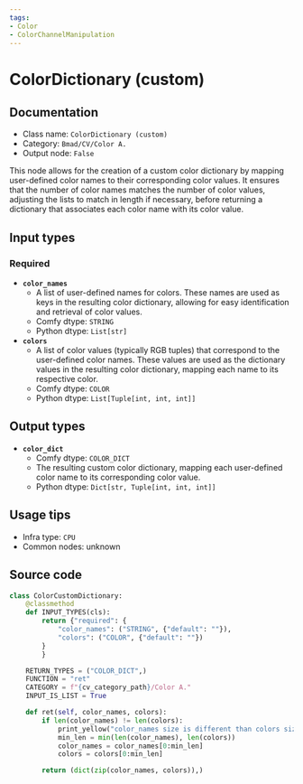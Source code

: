 ```yaml
---
tags:
- Color
- ColorChannelManipulation
---
```


# ColorDictionary (custom)
## Documentation
- Class name: `ColorDictionary (custom)`
- Category: `Bmad/CV/Color A.`
- Output node: `False`

This node allows for the creation of a custom color dictionary by mapping user-defined color names to their corresponding color values. It ensures that the number of color names matches the number of color values, adjusting the lists to match in length if necessary, before returning a dictionary that associates each color name with its color value.
## Input types
### Required
- **`color_names`**
    - A list of user-defined names for colors. These names are used as keys in the resulting color dictionary, allowing for easy identification and retrieval of color values.
    - Comfy dtype: `STRING`
    - Python dtype: `List[str]`
- **`colors`**
    - A list of color values (typically RGB tuples) that correspond to the user-defined color names. These values are used as the dictionary values in the resulting color dictionary, mapping each name to its respective color.
    - Comfy dtype: `COLOR`
    - Python dtype: `List[Tuple[int, int, int]]`
## Output types
- **`color_dict`**
    - Comfy dtype: `COLOR_DICT`
    - The resulting custom color dictionary, mapping each user-defined color name to its corresponding color value.
    - Python dtype: `Dict[str, Tuple[int, int, int]]`
## Usage tips
- Infra type: `CPU`
- Common nodes: unknown


## Source code
```python
class ColorCustomDictionary:
    @classmethod
    def INPUT_TYPES(cls):
        return {"required": {
            "color_names": ("STRING", {"default": ""}),
            "colors": ("COLOR", {"default": ""})
        }
        }

    RETURN_TYPES = ("COLOR_DICT",)
    FUNCTION = "ret"
    CATEGORY = f"{cv_category_path}/Color A."
    INPUT_IS_LIST = True

    def ret(self, color_names, colors):
        if len(color_names) != len(colors):
            print_yellow("color_names size is different than colors size!")
            min_len = min(len(color_names), len(colors))
            color_names = color_names[0:min_len]
            colors = colors[0:min_len]

        return (dict(zip(color_names, colors)),)

```
